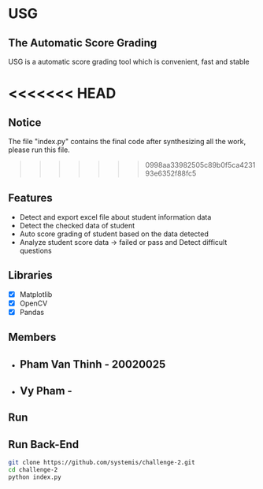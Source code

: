 # USG
## The Automatic Score Grading 

USG is a automatic score grading tool which is convenient, fast and stable

<<<<<<< HEAD
=======
## Notice

The file "index.py" contains the final code after synthesizing all the work, please run this file.

>>>>>>> 0998aa33982505c89b0f5ca423193e6352f88fc5
## Features

- Detect and export excel file about student information data
- Detect the checked data of student 
- Auto score grading of student based on the data detected 
- Analyze student score data -> failed or pass and Detect difficult questions 

## Libraries
 - [X] Matplotlib
 - [X] OpenCV
 - [X] Pandas

## Members
 - ## Pham Van Thinh - 20020025
 - ## Vy Pham -

## Run 

## Run Back-End

```bash
git clone https://github.com/systemis/challenge-2.git
cd challenge-2 
python index.py